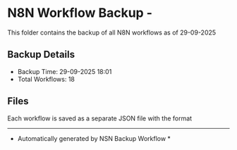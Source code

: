 # N8N Workflow Backup - 
This folder contains the backup of all N8N workflows as of 29-09-2025

## Backup Details
- Backup Time: 29-09-2025 18:01
- Total Workflows: 18

## Files
Each workflow is saved as a separate JSON file with the format

-----------
* Automatically generated by NSN Backup Workflow *